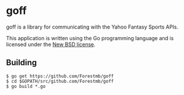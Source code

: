 # goff #

goff is a library for communicating with the Yahoo Fantasy Sports APIs.

This application is written using the Go programming language and is licensed
under the [New BSD license](
https://github.com/Forestmb/goff/blob/master/LICENSE).

## Building ##

    $ go get https://github.com/Forestmb/goff
    $ cd $GOPATH/src/github.com/Forestmb/goff
    $ go build *.go

